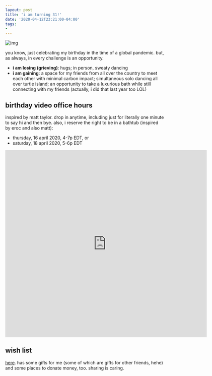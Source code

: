 ```yaml
---
layout: post
title: 'i am turning 31!'
date: '2020-04-12T23:21:00-04:00'
tags:
- 
--- 
```



![img](https://i.imgur.com/8PaYFS2.jpg)

you know, just celebrating my birthday in the time of a global pandemic. but, as always, in every challenge is an opportunity. 

* **i am losing (grieving)**: hugs; in person, sweaty dancing
* **i am gaining**: a space for my friends from all over the country to meet each other with minimal carbon impact; simultaneous solo dancing all over turtle island; an opportunity to take a luxurious bath while still connecting with my friends (actually, i did that last year too LOL)

## birthday video office hours

inspired by matt taylor. drop in anytime, including just for literally one minute to say hi and then bye. also, i reserve the right to be in a bathtub (inspired by eroc and also matt):

* thursday, 16 april 2020, 4-7p EDT, or
* saturday, 18 april 2020, 5-6p EDT

<iframe src="https://docs.google.com/forms/d/e/1FAIpQLSeUqNC9FUkXS3nCegrD00SsIr84Jr19lHAY78dS9IniJ2-TkQ/viewform?embedded=true" width="640" height="594" frameborder="0" marginheight="0" marginwidth="0">Loading…</iframe>


## wish list

[here](https://docs.google.com/spreadsheets/d/1G2ve18VOrN9B5QAdpzY4h-_c0qco_VJDhOMJCypZP3s/edit#gid=0). has some gifts for me (some of which are gifts for other friends, hehe) and some places to donate money, too. sharing is caring. 

<!-- hyperlink bank -->


<!-- &#042; = asterisk -->
<!-- &#039; = single quote '-->
